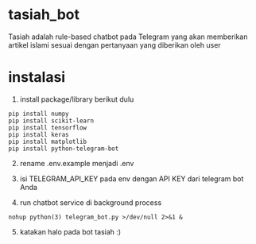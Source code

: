 # tasiah_bot
Tasiah adalah rule-based chatbot pada Telegram yang akan memberikan artikel islami sesuai dengan pertanyaan yang diberikan oleh user

# instalasi
1. install package/library berikut dulu
```
pip install numpy
pip install scikit-learn
pip install tensorflow
pip install keras
pip install matplotlib
pip install python-telegram-bot
```

2. rename .env.example menjadi .env

3. isi TELEGRAM_API_KEY pada env dengan API KEY dari telegram bot Anda

4. run chatbot service di background process
```
nohup python(3) telegram_bot.py >/dev/null 2>&1 &
```

5. katakan halo pada bot tasiah :)